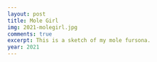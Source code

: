 ```yaml
---
layout: post
title: Mole Girl
img: 2021-molegirl.jpg
comments: true
excerpt: This is a sketch of my mole fursona.
year: 2021
---
```

